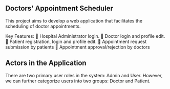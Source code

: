 Doctors' Appointment Scheduler
----------------------------------
This project aims to develop a web application that facilitates the scheduling of doctor appointments.

Key Features:
 Hospital Administrator login.
 Doctor login and profile edit.
 Patient registration, login and profile edit.
 Appointment request submission by patients
 Appointment approval/rejection by doctors

Actors in the Application
----------------------------
There are two primary user roles in the system: Admin and User. However, we can further categorize
users into two groups: Doctor and Patient.
